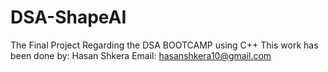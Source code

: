 # DSA-ShapeAI
The Final Project
Regarding the DSA BOOTCAMP using C++
This work has been done by:
Hasan Shkera
Email: hasanshkera10@gmail.com

